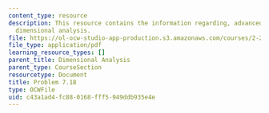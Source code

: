 ```yaml
---
content_type: resource
description: This resource contains the information regarding, advanced fluid mechanics,
  dimensional analysis.
file: https://ol-ocw-studio-app-production.s3.amazonaws.com/courses/2-25-advanced-fluid-mechanics-fall-2013/c43a1ad4fc880168fff5949ddb935e4e_MIT2_25F13_Shapi7.18_Prob.pdf
file_type: application/pdf
learning_resource_types: []
parent_title: Dimensional Analysis
parent_type: CourseSection
resourcetype: Document
title: Problem 7.18
type: OCWFile
uid: c43a1ad4-fc88-0168-fff5-949ddb935e4e
---
```

